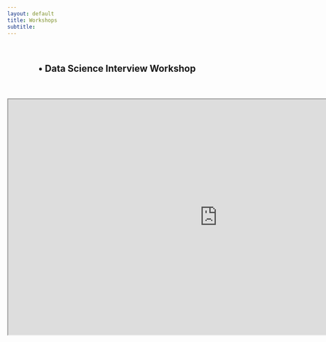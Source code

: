 ```yaml
---
layout: default
title: Workshops
subtitle:
---
```


<center>
    <header>
    <h2>• Data Science Interview Workshop</h2>
    </header>
    <iframe src="https://drive.google.com/file/d/15J0dzn5V3y2M55Pplw1Cwj-3PbiG-GdB/preview" width="960" height="540"></iframe>
</center>